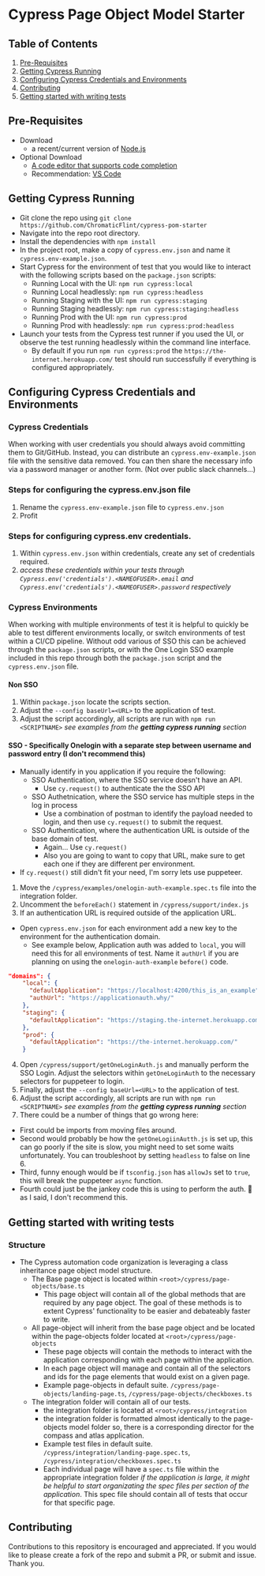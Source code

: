 # Cypress Page Object Model Starter

## Table of Contents
1. [Pre-Requisites](#pre-requisites)
2. [Getting Cypress Running](#getting-cypress-running)
3. [Configuring Cypress Credentials and Environments](#configuring-cypress-credentials-and-environments)
4. [Contributing](#contributing)
5. [Getting started with writing tests](#getting-started-with-writing-tests)

## Pre-Requisites
- Download
  - a recent/current version of [Node.js](https://nodejs.org/en/)
- Optional Download
  - [A code editor that supports code completion](https://docs.cypress.io/guides/tooling/IDE-integration.html#Intelligent-Code-Completion)
  - Recommendation: [VS Code](https://code.visualstudio.com/)

## Getting Cypress Running
- Git clone the repo using `git clone https://github.com/ChromaticFlint/cypress-pom-starter`
- Navigate into the repo root directory.
- Install the dependencies with `npm install`
- In the project root, make a copy of `cypress.env.json` and name it `cypress.env-example.json`.
- Start Cypress for the environment of test that you would like to interact with the following scripts based on the `package.json` scripts:
  - Running Local with the UI: `npm run cypress:local`
  - Running Local headlessly: `npm run cypress:headless`
  - Running Staging with the UI: `npm run cypress:staging`
  - Running Staging headlessly: `npm run cypress:staging:headless`
  - Running Prod with the UI: `npm run cypress:prod`
  - Running Prod with headlessly: `npm run cypress:prod:headless`
- Launch your tests from the Cypress test runner if you used the UI, or observe the test running headlessly within the command line interface.
  - By default if you run `npm run cypress:prod` the `https://the-internet.herokuapp.com/` test should run successfully if everything is configured appropriately.

## Configuring Cypress Credentials and Environments

### Cypress Credentials
When working with user credentials you should always avoid committing them to Git/GitHub. Instead, you can distribute an `cypress.env-example.json` file with the sensitive data removed. You can then share the necessary info via a password manager or another form. (Not over public slack channels...)

### Steps for configuring the cypress.env.json file
1. Rename the `cypress.env-example.json` file to `cypress.env.json`
2. Profit

### Steps for configuring cypress.env credentials.
1. Within `cypress.env.json` within credentials, create any set of credentials required.
2. _access these credentials within your tests through `Cypress.env('credentials').<NAMEOFUSER>.email` and `Cypress.env('credentials').<NAMEOFUSER>.password` respectively_

### Cypress Environments
When working with multiple environments of test it is helpful to quickly be able to test different environments locally,  or switch environments of test within a CI/CD pipeline. Without odd various of SSO this can be achieved through the `package.json` scripts, or with the One Login SSO example included in this repo through both the `package.json` script and the `cypress.env.json` file.

#### Non SSO
1. Within `package.json` locate the scripts section.
2. Adjust the `--config baseUrl=<URL>` to the application of test.
3. Adjust the script accordingly, all scripts are run with `npm run <SCRIPTNAME>` _see examples from the **getting cypress running** section_

#### SSO - Specifically Onelogin with a separate step between username and password entry (I don't recommend this)
- Manually identify in you application if you require the following:
  - SSO Authentication, where the SSO service doesn't have an API.
    - Use `cy.request()` to authenticate the the SSO API
  - SSO Authetnication, where the SSO service has multiple steps in the log in process
    - Use a combination of postman to identify the payload needed to login, and then use `cy.request()` to submit the request.
  - SSO Authentication, where the authentication URL is outside of the base domain of test.
    - Again... Use `cy.request()`
    - Also you are going to want to copy that URL, make sure to get each one if they are different per environment.
- If `cy.request()` still didn't fit your need, I'm sorry lets use puppeteer.

1. Move the `/cypress/examples/onelogin-auth-example.spec.ts` file into the integration folder.
2. Uncomment the `beforeEach()` statement in `/cypress/support/index.js`
3. If an authentication URL is required outside of the application URL.
  - Open `cypress.env.json` for each environment add a new key to the environment for the authentication domain.
    - See example below, Application auth was added to `local`, you will need this for all environments of test. Name it `authUrl` if you are planning on using the `onelogin-auth-example` `before()` code.

```json
"domains": {
    "local": {
      "defaultApplication": "https://localhost:4200/this_is_an_example",
      "authUrl": "https://applicationauth.why/"
    },
    "staging": {
      "defaultApplication": "https://staging.the-internet.herokuapp.com/this_is_an_example"
    },
    "prod": {
      "defaultApplication": "https://the-internet.herokuapp.com/"
    }
```

4. Open `/cypress/support/getOneLoginAuth.js` and manually perform the SSO Login. Adjust the selectors within `getOneLoginAuth` to the necessary selectors for puppeteer to login.
5. Finally, adjust the `--config baseUrl=<URL>` to the application of test.
6. Adjust the script accordingly, all scripts are run with `npm run <SCRIPTNAME>` _see examples from the **getting cypress running** section_ 
7. There could be a number of things that go wrong here:
  - First could be imports from moving files around.
  - Second would probably be how the `getOneLogiinAutth.js` is set up, this can go poorly if the site is slow, you might need to set some waits unfortunately. You can troubleshoot by setting `headless` to false on line 6.
  - Third, funny enough would be if `tsconfig.json` has `allowJs` set to `true`, this will break the puppeteer `async` function.
  - Fourth could just be the jankey code this is using to perform the auth. :shrug: as I said, I don't recommend this.

## Getting started with writing tests
### Structure 
- The Cypress automation code organization is leveraging a class inheritance page object model structure.
  - The Base page object is located within `<root>/cypress/page-objects/base.ts`
    - This page object will contain all of the global methods that are required by any page object. The goal of these methods is to extent Cypress' functionality to be easier and debateably faster to write.
  - All page-object will inherit from the base page object and be located within the page-objects folder located at `<root>/cypress/page-objects`
    - These page objects will contain the methods to interact with the application corresponding with each page within the application.
    - In each page object will manage and contain all of the selectors and ids for the page elements that would exist on a given page.
    - Example page-objects in default suite. `/cypress/page-objects/landing-page.ts`, `/cypress/page-objects/checkboxes.ts`
  - The integration folder will contain all of our tests.
    - the integration folder is located at `<root>/cypress/integration`
    - the integration folder is formatted almost identically to the page-objects model folder so, there is a corresponding director for the compass and atlas application.
    - Example test files in default suite. `/cypress/integration/landing-page.spec.ts`, `/cypress/integration/checkboxes.spec.ts`
    - Each individual page will have a `spec.ts` file within the appropriate integration folder _if the application is large, it might be helpful to start organizating the spec files per section of the application_. This spec file should contain all of tests that occur for that specific page.

## Contributing

Contributions to this repository is encouraged and appreciated. If you would like to please create a fork of the repo and submit a PR, or submit and issue. Thank you.